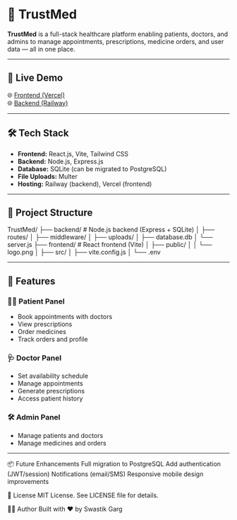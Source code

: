 # 🏥 TrustMed

**TrustMed** is a full-stack healthcare platform enabling patients, doctors, and admins to manage appointments, prescriptions, medicine orders, and user data — all in one place.

---

## 📍 Live Demo

🌐 [Frontend (Vercel)](https://swastik-trustmed.vercel.app)  
🌐 [Backend (Railway)](https://trustmed.up.railway.app)

---

## 🛠️ Tech Stack

- **Frontend:** React.js, Vite, Tailwind CSS
- **Backend:** Node.js, Express.js
- **Database:** SQLite (can be migrated to PostgreSQL)
- **File Uploads:** Multer
- **Hosting:** Railway (backend), Vercel (frontend)

---

## 📁 Project Structure

TrustMed/
├── backend/ # Node.js backend (Express + SQLite)
│ ├── routes/
│ ├── middleware/
│ ├── uploads/
│ ├── database.db
│ └── server.js
├── frontend/ # React frontend (Vite)
│ ├── public/
│ │ └── logo.png
│ ├── src/
│ ├── vite.config.js
│ └── .env

---

## 🔐 Features

### 👩‍⚕️ Patient Panel
- Book appointments with doctors
- View prescriptions
- Order medicines
- Track orders and profile

### 🩺 Doctor Panel
- Set availability schedule
- Manage appointments
- Generate prescriptions
- Access patient history

### 🛠 Admin Panel
- Manage patients and doctors
- Manage medicines and orders

---

📦 Future Enhancements
Full migration to PostgreSQL
Add authentication (JWT/session)
Notifications (email/SMS)
Responsive mobile design improvements

📄 License
MIT License. See LICENSE file for details.

👨‍💻 Author
Built with ❤️ by Swastik Garg
